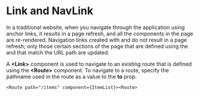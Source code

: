 # Link and NavLink #
In a traditional website, when you navigate through the application using anchor links, it results in a page refresh, and all the components in the page are re-rendered. Navigation links created with <Link> and <NavLink> do not result in a page refresh; only those certain sections of the page that are defined using the <Route> and that match the URL path are updated.

A **\<Link\>** component is used to navigate to an existing route that is defined using the **\<Route\>** component. To navigate to a route, specify the pathname used in the route as a value to the **to** prop.

    <Route path="/items" component={ItemList}><Route>
    

